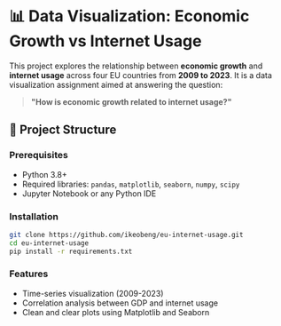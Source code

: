 # 📊 Data Visualization: Economic Growth vs Internet Usage

This project explores the relationship between **economic growth** and **internet usage** across four EU countries from **2009 to 2023**. It is a data visualization assignment aimed at answering the question:

> **"How is economic growth related to internet usage?"**

## 📁 Project Structure

### Prerequisites
- Python 3.8+
- Required libraries: `pandas`, `matplotlib`, `seaborn`, `numpy`, `scipy`
- Jupyter Notebook or any Python IDE

### Installation
```bash
git clone https://github.com/ikeobeng/eu-internet-usage.git
cd eu-internet-usage
pip install -r requirements.txt
```
### Features
- Time-series visualization (2009-2023)
- Correlation analysis between GDP and internet usage
- Clean and clear plots using Matplotlib and Seaborn
